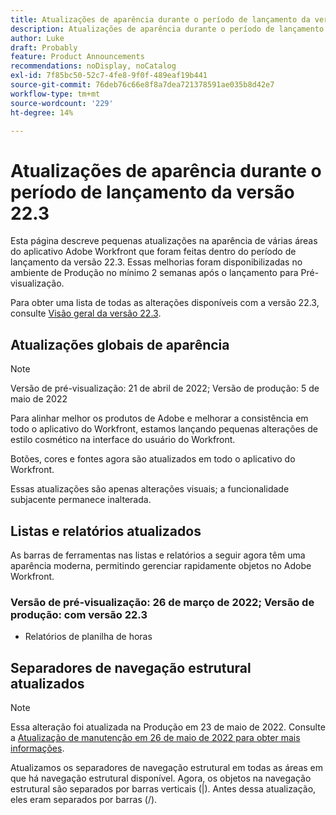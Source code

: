 ```yaml
---
title: Atualizações de aparência durante o período de lançamento da versão 22.3
description: Atualizações de aparência durante o período de lançamento da versão 22.3
author: Luke
draft: Probably
feature: Product Announcements
recommendations: noDisplay, noCatalog
exl-id: 7f85bc50-52c7-4fe8-9f0f-489eaf19b441
source-git-commit: 76deb76c66e8f8a7dea721378591ae035b8d42e7
workflow-type: tm+mt
source-wordcount: '229'
ht-degree: 14%

---
```


# Atualizações de aparência durante o período de lançamento da versão 22.3

Esta página descreve pequenas atualizações na aparência de várias áreas do aplicativo Adobe Workfront que foram feitas dentro do período de lançamento da versão 22.3. Essas melhorias foram disponibilizadas no ambiente de Produção no mínimo 2 semanas após o lançamento para Pré-visualização.

Para obter uma lista de todas as alterações disponíveis com a versão 22.3, consulte [Visão geral da versão 22.3](../../../product-announcements/product-releases/22.3-release-activity/22-3-release-overview.md).

## Atualizações globais de aparência

>[!NOTE]
>
>Versão de pré-visualização: 21 de abril de 2022; Versão de produção: 5 de maio de 2022

Para alinhar melhor os produtos de Adobe e melhorar a consistência em todo o aplicativo do Workfront, estamos lançando pequenas alterações de estilo cosmético na interface do usuário do Workfront.

Botões, cores e fontes agora são atualizados em todo o aplicativo do Workfront.

Essas atualizações são apenas alterações visuais; a funcionalidade subjacente permanece inalterada.

## Listas e relatórios atualizados

As barras de ferramentas nas listas e relatórios a seguir agora têm uma aparência moderna, permitindo gerenciar rapidamente objetos no Adobe Workfront.

### Versão de pré-visualização: 26 de março de 2022; Versão de produção: com versão 22.3

* Relatórios de planilha de horas

## Separadores de navegação estrutural atualizados

>[!NOTE]
>
>Essa alteração foi atualizada na Produção em 23 de maio de 2022. Consulte a [Atualização de manutenção em 26 de maio de 2022 para obter mais informações](https://one.workfront.com/s/article/Maintenance-Update-on-May-26-2022).

Atualizamos os separadores de navegação estrutural em todas as áreas em que há navegação estrutural disponível. Agora, os objetos na navegação estrutural são separados por barras verticais (|). Antes dessa atualização, eles eram separados por barras (/).
